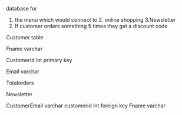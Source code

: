 database for 
1. the menu which would connect to 2. online shopping
3.Newsletter
4. If customer orders something 5 times they get a discount code

Customer table

Fname varchar 

CustomerId int primary key

Email varchar 

Totalorders

 Newsletter

CustomerEmail  varchar
customerid int foreign key
Fname varchar
